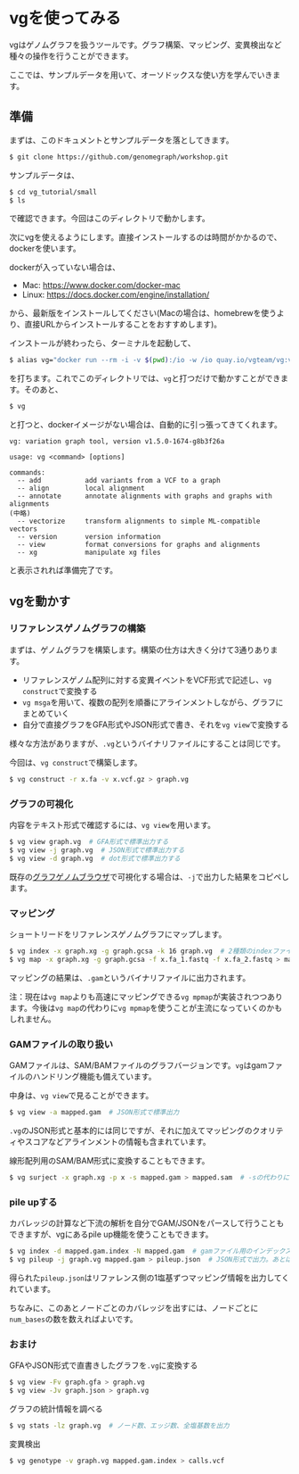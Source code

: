 #  vgを使ってみる

vgはゲノムグラフを扱うツールです。グラフ構築、マッピング、変異検出など種々の操作を行うことができます。  

ここでは、サンプルデータを用いて、オーソドックスな使い方を学んでいきます。



## 準備

まずは、このドキュメントとサンプルデータを落としてきます。

```bash
$ git clone https://github.com/genomegraph/workshop.git
```

サンプルデータは、

```bash
$ cd vg_tutorial/small
$ ls
```

で確認できます。今回はこのディレクトリで動かします。



次にvgを使えるようにします。直接インストールするのは時間がかかるので、dockerを使います。

dockerが入っていない場合は、

-   Mac: https://www.docker.com/docker-mac
-   Linux: https://docs.docker.com/engine/installation/

から、最新版をインストールしてください(Macの場合は、homebrewを使うより、直接URLからインストールすることをおすすめします)。



インストールが終わったら、ターミナルを起動して、

```bash
$ alias vg="docker run --rm -i -v $(pwd):/io -w /io quay.io/vgteam/vg:v1.5.0-1674-g8b3f26a8-t108-run vg"
```

を打ちます。これでこのディレクトリでは、`vg`と打つだけで動かすことができます。そのあと、

```bash
$ vg
```

と打つと、dockerイメージがない場合は、自動的に引っ張ってきてくれます。

```
vg: variation graph tool, version v1.5.0-1674-g8b3f26a

usage: vg <command> [options]

commands:
  -- add           add variants from a VCF to a graph
  -- align         local alignment
  -- annotate      annotate alignments with graphs and graphs with alignments
(中略)
  -- vectorize     transform alignments to simple ML-compatible vectors
  -- version       version information
  -- view          format conversions for graphs and alignments
  -- xg            manipulate xg files
```

と表示されれば準備完了です。



## vgを動かす

### リファレンスゲノムグラフの構築

まずは、ゲノムグラフを構築します。構築の仕方は大きく分けて3通りあります。

-   リファレンスゲノム配列に対する変異イベントをVCF形式で記述し、`vg construct`で変換する
-   `vg msga`を用いて、複数の配列を順番にアラインメントしながら、グラフにまとめていく
-   自分で直接グラフをGFA形式やJSON形式で書き、それを`vg view`で変換する

様々な方法がありますが、`.vg`というバイナリファイルにすることは同じです。  



今回は、`vg construct`で構築します。

```bash
$ vg construct -r x.fa -v x.vcf.gz > graph.vg
```



### グラフの可視化

内容をテキスト形式で確認するには、`vg view`を用います。

```bash
$ vg view graph.vg  # GFA形式で標準出力する
$ vg view -j graph.vg  # JSON形式で標準出力する
$ vg view -d graph.vg  # dot形式で標準出力する
```



既存の[グラフゲノムブラウザ](http://graphgenome.tk/demo3/)で可視化する場合は、`-j`で出力した結果をコピペします。





### マッピング

ショートリードをリファレンスゲノムグラフにマップします。

```bash
$ vg index -x graph.xg -g graph.gcsa -k 16 graph.vg  # 2種類のindexファイルを作成する
$ vg map -x graph.xg -g graph.gcsa -f x.fa_1.fastq -f x.fa_2.fastq > mapped.gam
```

マッピングの結果は、`.gam`というバイナリファイルに出力されます。



注：現在は`vg map`よりも高速にマッピングできる`vg mpmap`が実装されつつあります。今後は`vg map`の代わりに`vg mpmap`を使うことが主流になっていくのかもしれません。



### GAMファイルの取り扱い

GAMファイルは、SAM/BAMファイルのグラフバージョンです。`vg`はgamファイルのハンドリング機能も備えています。



中身は、`vg view`で見ることができます。

```bash
$ vg view -a mapped.gam  # JSON形式で標準出力
```

`.vg`のJSON形式と基本的には同じですが、それに加えてマッピングのクオリティやスコアなどアラインメントの情報も含まれています。



線形配列用のSAM/BAM形式に変換することもできます。

```bash
$ vg surject -x graph.xg -p x -s mapped.gam > mapped.sam  # -sの代わりに-bを指定するとBAMで出力
```





### pile upする

カバレッジの計算など下流の解析を自分でGAM/JSONをパースして行うこともできますが、vgにあるpile up機能を使うこともできます。

```bash
$ vg index -d mapped.gam.index -N mapped.gam  # gamファイル用のインデックスの作成
$ vg pileup -j graph.vg mapped.gam > pileup.json  # JSON形式で出力。あとは自分で処理
```



得られた`pileup.json`はリファレンス側の1塩基ずつマッピング情報を出力してくれています。

ちなみに、このあとノードごとのカバレッジを出すには、ノードごとに`num_bases`の数を数えればよいです。





### おまけ

GFAやJSON形式で直書きしたグラフを`.vg`に変換する

```bash
$ vg view -Fv graph.gfa > graph.vg
$ vg view -Jv graph.json > graph.vg
```



グラフの統計情報を調べる

```bash
$ vg stats -lz graph.vg  # ノード数、エッジ数、全塩基数を出力
```



変異検出

```bash
$ vg genotype -v graph.vg mapped.gam.index > calls.vcf
```

